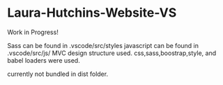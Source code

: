 # Laura-Hutchins-Website-VS

Work in Progress! 

Sass can be found in .vscode/src/styles
javascript can be found in .vscode/src/js/
MVC design structure used. 
css,sass,boostrap,style, and babel loaders were used.


currently not bundled in dist folder.


